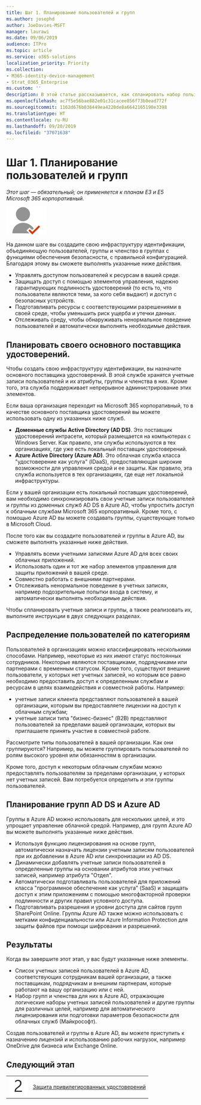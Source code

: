 ```yaml
---
title: Шаг 1. Планирование пользователей и групп
ms.author: josephd
author: JoeDavies-MSFT
manager: laurawi
ms.date: 09/06/2019
audience: ITPro
ms.topic: article
ms.service: o365-solutions
localization_priority: Priority
ms.collection:
- M365-identity-device-management
- Strat_O365_Enterprise
ms.custom: ''
description: В этой статье рассказывается, как спланировать набор пользователей и групп, которые можно использовать в вашей организации.
ms.openlocfilehash: ac7f5e56bae882e01c31cacee856f73b0ead772f
ms.sourcegitcommit: 1162d676b036449ea4220de8a6642165190e3398
ms.translationtype: HT
ms.contentlocale: ru-RU
ms.lasthandoff: 09/20/2019
ms.locfileid: "37071638"
---
```

# <a name="step-1-plan-for-users-and-groups"></a>Шаг 1. Планирование пользователей и групп

*Этот шаг — обязательный; он применяется к планам E3 и E5 Microsoft 365 корпоративный.*

![](./media/deploy-foundation-infrastructure/identity_icon-small.png)

На данном шаге вы создадите свою инфраструктуру идентификации, объединяющую пользователей, группы и членство в группах с функциями обеспечения безопасности, с правильной конфигурацией. Благодаря этому вы сможете выполнять указанные ниже действия.

- Управлять доступом пользователей к ресурсам в вашей среде.
- Защищать доступ с помощью элементов управления, надежно гарантирующих подлинность удостоверений (то есть то, что пользователи являются теми, за кого себя выдают) и доступ с безопасных устройств.
- Подготавливать ресурсы с соответствующими разрешениями в своей среде, чтобы уменьшить риск ущерба и утечки данных. 
- Отслеживать среду, чтобы обнаруживать ненормальное поведение пользователей и автоматически выполнять необходимые действия.

## <a name="plan-your-primary-identity-provider"></a>Планировать своего основного поставщика удостоверений.

Чтобы создать свою инфраструктуру идентификации, вы назначите основного поставщика удостоверений. В этой службе хранятся учетные записи пользователей и их атрибуты, группы и членства в них. Кроме того, эта служба поддерживает непрерывное администрирование этих элементов.

Если ваша организация переходит на Microsoft 365 корпоративный, то в качестве основного поставщика удостоверений вы можете использовать одну из указанных ниже служб.

- **Доменные службы Active Directory (AD DS)**. Это поставщик удостоверений интрасети, который размещается на компьютерах с Windows Server. Как правило, эти службы используются в тех организациях, где уже есть локальный поставщик удостоверений.
- **Azure Active Directory (Azure AD)**. Это облачная служба класса "удостоверение как услуга" (IDaaS), предоставляющая широкие возможности для управления средой и ее защиты. Как правило, эта служба используется в тех организациях, где еще нет локальной инфраструктуры.

Если у вашей организации есть локальный поставщик удостоверений, вам необходимо синхронизировать свои учетные записи пользователей и группы из доменных служб AD DS в Azure AD, чтобы упростить доступ к облачным службам Microsoft 365 корпоративный. Кроме того, с помощью Azure AD вы можете создавать группы, существующие только в Microsoft Cloud.

После того как вы создадите пользователей и группы в Azure AD, вы сможете выполнять указанные ниже действия.

- Управлять всеми учетными записями Azure AD для всех своих облачных приложений. 
- Использовать один и тот же набор элементов управления для защиты приложений в вашей среде.
- Совместно работать с внешними партнерами.
- Отслеживать ненормальное поведение в учетных записях, например подозрительные попытки входа в систему, и автоматически выполнять необходимые действия.

Чтобы спланировать учетные записи и группы, а также реализовать их, выполните инструкции в двух следующих разделах.

## <a name="categorize-your-users"></a>Распределение пользователей по категориям
Пользователей в организациях можно классифицировать несколькими способами. Например, некоторые из них имеют статус постоянных сотрудников. Некоторые являются поставщиками, подрядчиками или партнерами с временным статусом. Кроме того, существуют внешние пользователи, у которых нет учетных записей, но которым все равно необходимо предоставить доступ к определенным службам и ресурсам в целях взаимодействия и совместной работы. Например:

- учетные записи клиента представляют пользователей в вашей организации, которым вы предоставляете лицензии на доступ к облачным службам;
- учетные записи типа "бизнес-бизнес" (B2B) представляют пользователей за пределами вашей организации, которых вы приглашаете принять участие в совместной работе.

Рассмотрите типы пользователей в вашей организации. Как они группируются? Например, вы можете группировать пользователей по ролям высокого уровня или обязанностям в организации.

Кроме того, доступ к некоторым облачным службам можно предоставлять пользователям за пределами организации, у которых нет учетных записей. Вам потребуется определить и эти группы пользователей.

## <a name="plan-for-ad-ds-and-azure-ad-groups"></a>Планирование групп AD DS и Azure AD

Группы в Azure AD можно использовать для нескольких целей, и это упрощает управление облачной средой. Например, для групп Azure AD вы можете выполнять указанные ниже действия.

- Используя функцию лицензирования на основе групп, автоматически назначать лицензии учетным записям пользователей при их добавлении в Azure AD или синхронизации из AD DS. 
- Динамически добавлять учетные записи пользователей в определенные группы на основании атрибутов этих учетных записей, например атрибута "Отдел".  
- Автоматически подготавливать пользователей для приложений класса "программное обеспечение как услуга" (SaaS) и защищать доступ к этим приложениям с помощью многофакторной проверки подлинности и других правил условного доступа.
- Подготавливать разрешения и уровни доступа для сайтов групп SharePoint Online. Группы Azure AD также можно использовать с метками конфиденциальности или Azure Information Protection для защиты файлов при помощи шифрования и разрешений. 

## <a name="results"></a>Результаты

Когда вы завершите этот этап, у вас будут указанные ниже элементы.

- Список учетных записей пользователей в Azure AD, соответствующих сотрудникам вашей организации, а также поставщикам, подрядчикам и внешним партнерам, которые работают на вашу организацию или с ней.
- Набор групп и членства для них в Azure AD, отражающие логические наборы учетных записей пользователей и другие группы для различных целей, например для автоматического лицензирования или подготовки параметров безопасности для облачных служб (Майкрософт).

Создав пользователей и группы в Azure AD, вы можете приступить к назначению лицензий и использованию рабочих нагрузок, например OneDrive для бизнеса или Exchange Online.

## <a name="next-step"></a>Следующий этап

|||
|:-------|:-----|
|![](./media/stepnumbers/Step2.png)| [Защита привилегированных удостоверений](identity-designate-protect-admin-accounts.md) |

